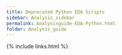 ```yaml
---
title: Deprecated Python EDA Scripts
sidebar: Analysis_sidebar
permalink: Analysisguide-EDA-Python.html
folder: Analysis_guide
---
```


<link rel="stylesheet" href="css/theme-purple.css">

{% include links.html %}
